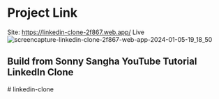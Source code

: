 # Project Link

Site: https://linkedin-clone-2f867.web.app/
Live ![screencapture-linkedin-clone-2f867-web-app-2024-01-05-19_18_50](https://github.com/riishabhraj/Linkedin-Clone-React-Redux/assets/105575767/53790e2c-38ce-4a26-8f74-4e4dc9024fec)


## Build from Sonny Sangha YouTube Tutorial LinkedIn Clone
#   l i n k e d i n - c l o n e 
 
 
